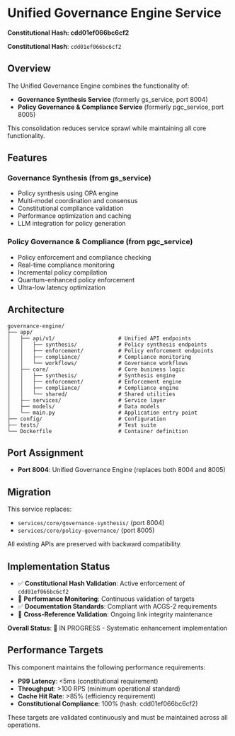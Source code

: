 # Unified Governance Engine Service
**Constitutional Hash: cdd01ef066bc6cf2**


**Constitutional Hash**: `cdd01ef066bc6cf2`

## Overview

The Unified Governance Engine combines the functionality of:
- **Governance Synthesis Service** (formerly gs_service, port 8004)
- **Policy Governance & Compliance Service** (formerly pgc_service, port 8005)

This consolidation reduces service sprawl while maintaining all core functionality.

## Features

### Governance Synthesis (from gs_service)
- Policy synthesis using OPA engine
- Multi-model coordination and consensus
- Constitutional compliance validation
- Performance optimization and caching
- LLM integration for policy generation

### Policy Governance & Compliance (from pgc_service)
- Policy enforcement and compliance checking
- Real-time compliance monitoring
- Incremental policy compilation
- Quantum-enhanced policy enforcement
- Ultra-low latency optimization

## Architecture

```
governance-engine/
├── app/
│   ├── api/v1/                    # Unified API endpoints
│   │   ├── synthesis/             # Policy synthesis endpoints
│   │   ├── enforcement/           # Policy enforcement endpoints
│   │   ├── compliance/            # Compliance monitoring
│   │   └── workflows/             # Governance workflows
│   ├── core/                      # Core business logic
│   │   ├── synthesis/             # Synthesis engine
│   │   ├── enforcement/           # Enforcement engine
│   │   ├── compliance/            # Compliance engine
│   │   └── shared/                # Shared utilities
│   ├── services/                  # Service layer
│   ├── models/                    # Data models
│   └── main.py                    # Application entry point
├── config/                        # Configuration
├── tests/                         # Test suite
└── Dockerfile                     # Container definition
```

## Port Assignment

- **Port 8004**: Unified Governance Engine (replaces both 8004 and 8005)

## Migration

This service replaces:
- `services/core/governance-synthesis/` (port 8004)
- `services/core/policy-governance/` (port 8005)

All existing APIs are preserved with backward compatibility.

## Implementation Status

- ✅ **Constitutional Hash Validation**: Active enforcement of `cdd01ef066bc6cf2`
- 🔄 **Performance Monitoring**: Continuous validation of targets
- ✅ **Documentation Standards**: Compliant with ACGS-2 requirements
- 🔄 **Cross-Reference Validation**: Ongoing link integrity maintenance

**Overall Status**: 🔄 IN PROGRESS - Systematic enhancement implementation

## Performance Targets

This component maintains the following performance requirements:

- **P99 Latency**: <5ms (constitutional requirement)
- **Throughput**: >100 RPS (minimum operational standard)
- **Cache Hit Rate**: >85% (efficiency requirement)
- **Constitutional Compliance**: 100% (hash: cdd01ef066bc6cf2)

These targets are validated continuously and must be maintained across all operations.
